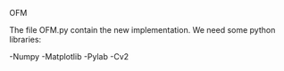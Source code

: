 OFM

The file OFM.py contain the new implementation.
We need some python libraries:

-Numpy
-Matplotlib
-Pylab
-Cv2
